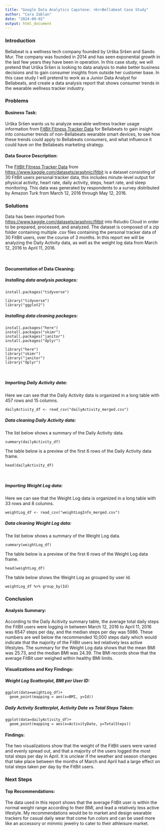 ```yaml
---
title: "Google Data Analytics Capstone: <br>Bellabeat Case Study"
author: "Cara Zablan"
date: "2024-09-02"
output: html_document
---
```

### Introduction
Bellabeat is a wellness tech company founded by Urška Sršen and Sando Mur. The company was founded in 2014 and has seen exponential growth in the last few years they have been in operation. In this case study, we will pretend that Urška Sršen is looking to data analysis to make better business decisions and to gain consumer insights from outside her customer base. In this case study I will pretend to work as a Junior Data Analyst for Bellabeats, and create a data analysis report that shows consumer trends in the wearable wellness tracker industry.


### Problems
#### Business Task:

Urška Sršen wants us to analyze wearable wellness tracker usage information from [FitBit Fitness Tracker Data](https://www.kaggle.com/datasets/arashnic/fitbit) for Bellabeats to gain insight into consumer trends of non-Bellabeats wearable smart devices, to see how these trends could apply to Bellabeats consumers, and what influence it could have on the Bellabeats marketing strategy. 


#### Data Source Description:

The [FitBit Fitness Tracker Data](https://www.kaggle.com/datasets/arashnic/fitbit) from https://www.kaggle.com/datasets/arashnic/fitbit is a dataset consisting of 30 FitBit users personal tracker data, this includes minute-level output for physical activity, heart rate, daily activity, steps, heart rate, and sleep monitoring. This data was generated by respondents to a survey distributed by Amazon Turk from March 12, 2016 through May 12, 2016.


### Solutions
Data has been imported from https://www.kaggle.com/datasets/arashnic/fitbit into Rstudio Cloud in order to be prepared, processed, and analyzed. The dataset is composed of a zip folder containing multiple .csv files containing the personal tracker data of 30 FitBit users, over the course of 3 months. In this report we will be analyzing the Daily Activity data, as well as the weight log data from March 12, 2016 to April 11, 2016.

<br>

#### Documentation of Data Cleaning:
##### Installing data analysis packages:
```{r install tidyverse package}
install.packages("tidyverse")
```

```{r}
library("tidyverse")
library("ggplot2")
```

##### Installing data cleaning packages:
```{r}
install.packages("here")
install.packages("skimr")
install.packages("janitor")
install.packages("dplyr")
```

```{r loading data cleaning packages}
library("here")
library("skimr")
library("janitor")
library("dplyr")
```
<br>

##### Importing Daily Activity data:
Here we can see that the Daily Activity data is organized in a long table with 457 rows and 15 columns.
```{r}
dailyActivity_df <- read_csv("dailyActivity_merged.csv")
```


##### Data cleaning Daily Activity data:
The list below shows a summary of the Daily Activity data.
```{r}
summary(dailyActivity_df)
```


The table below is a preview of the first 6 rows of the Daily Activity data frame.
```{r}
head(dailyActivity_df)
```
<br>

##### Importing Weight Log data:
Here we can see that the Weight Log data is organized in a long table with 33 rows and 8 columns.
```{r}
weightLog_df <- read_csv("weightLogInfo_merged.csv")
```


##### Data cleaning Weight Log data:
The list below shows a summary of the Weight Log data.
```{r}
summary(weightLog_df)
```


The table below is a preview of the first 6 rows of the Weight Log data frame.
```{r}
head(weightLog_df)
```

The table below shows the Weight Log as grouped by user Id.
```{r}
weightLog_df %>% group_by(Id)
```


### Conclusion
#### Analysis Summary:
According to the Daily Acitivity summary table, the average total daily steps the FitBit users were logging in between March 12, 2016 to April 11, 2016 was 6547 steps per day, and the median steps per day was 5986. These numbers are well below the recommended 10,000 steps daily which would indicate that the majority of the FitBit users led relatively less active lifestyles. The summary for the Weight Log data shows that the mean BMI was 25.73, and the median BMI was 24.39. The BMI records show that the average FitBit user weighed within healthy BMI limits.

#### Visualizations and Key Findings:

##### Weight Log Scatterplot, BMI per User ID:
```{r}
ggplot(data=weightLog_df)+
  geom_point(mapping = aes(x=BMI, y=Id))
```

##### Daily Activity Scatterplot, Activity Date vs Total Steps Taken:
```{r}
ggplot(data=dailyActivity_df)+
  geom_point(mapping = aes(x=ActivityDate, y=TotalSteps))
```

#### Findings:
The two visualizations show that the weight of the FitBit users were varied and evenly spread out, and that a majority of the users logged the most total steps per day in April. It is unclear if the weather and season changes that take place between the months of March and April had a large effect on total steps taken per day by the FitBit users.

### Next Steps
#### Top Recommendations:
The data used in this report shows that the average FitBit user is within the normal weight range according to their BMI, and lead a relatively less active lifestyle. My recommendations would be to market and design wearable trackers for casual daily wear that come fun colors and can be used more like an accessory or mimmic jewelry to cater to their athleisure market.
